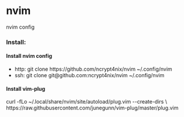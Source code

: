 # nvim
nvim config

<h3>Install:</h3>
<h4>Install nvim config</h4>
<ul>
<li>http: git clone https://github.com/ncrypt4nix/nvim ~/.config/nvim</li>
<li>ssh: git clone git@github.com:ncrypt4nix/nvim ~/.config/nvim</li>
</ul>
<h4>Install vim-plug</h4>
<p>curl -fLo ~/.local/share/nvim/site/autoload/plug.vim --create-dirs \ <br />
    https://raw.githubusercontent.com/junegunn/vim-plug/master/plug.vim </p>
